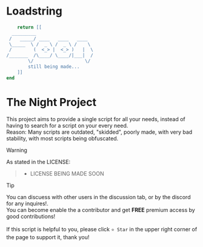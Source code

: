 <p align="center">
</p>


# Loadstring

```lua
    return [[
  _________                     
 /   _____/ ____   ____   ____  
 \_____  \ /  _ \ /  _ \ /    \ 
 /        (  <_> |  <_> )   |  \
/_______  /\____/ \____/|___|  /
        \/                   \/ 
        still being made...
    ]]
end
```

# The Night Project

This project aims to provide a single script for all your needs, instead of having to search for a script on your every need. <br />
Reason: Many scripts are outdated, "skidded", poorly made, with very bad stability, with most scripts being obfuscated.

> [!WARNING]
> As stated in the LICENSE:

> - LICENSE BEING MADE SOON

> [!TIP]
> You can discuess with other users  in the discussion tab, or by the discord for any inquires!.<br />
> You can become enable the a contributor and get **FREE** premium access by good contributions!<br /><br />
> If this script is helpful to you, please click `⭐ Star` in the upper right corner of the page to support it, thank you!
